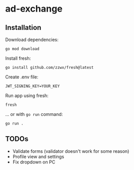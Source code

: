 # ad-exchange
 
## Installation
Download dependencies:
```console
go mod download
```

Install fresh:
```console
go install github.com/zzwx/fresh@latest
```

Create .env file:
```dotenv
JWT_SIGNING_KEY=YOUR_KEY
```

Run app using fresh:
```console
fresh
```

... or with `go run` command:
```console
go run .
```

## TODOs
- Validate forms (validator doesn't work for some reason)
- Profile view and settings
- Fix dropdown on PC

